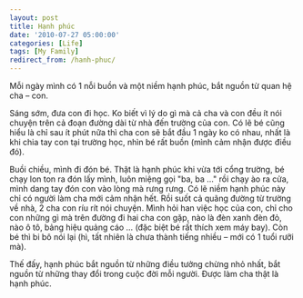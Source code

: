 ```yaml
---
layout: post
title: Hạnh phúc
date: '2010-07-27 05:00:00'
categories: [Life]
tags: [My Family]
redirect_from: /hanh-phuc/
---
```


Mỗi ngày mình có 1 nỗi buồn và một niềm hạnh phúc, bắt nguồn từ quan hệ cha – con.

Sáng sớm, đưa con đi học. Ko biết vì lý do gì mà cả cha và con đều ít nói chuyện trên cả đoạn đường dài từ nhà đến trường của con. Có lẽ bé cũng hiểu là chỉ sau ít phút nữa thì cha con sẽ bắt đầu 1 ngày ko có nhau, nhất là khi chia tay con tại trường học, nhìn bé rất buồn (mình cảm nhận được điều đó).

Buồi chiều, mình đi đón bé. Thật là hạnh phúc khi vừa tới cổng trường, bé chạy lon ton ra đón lấy mình, luôn miệng gọi "ba, ba …" rồi chạy ào ra cửa, mình dang tay đón con vào lòng mà rưng rưng. Có lẽ niềm hạnh phúc này chỉ có người làm cha mới cảm nhận hết. Rồi suốt cả quãng đường từ trường về nhà, 2 cha con ríu rít nói chuyện. Mình hỏi han việc học của con, chỉ cho con những gì mà trên đường đi hai cha con gặp, nào là đèn xanh đèn đỏ, nào ô tô, bảng hiệu quảng cáo … (đặc biệt bé rất thích xem máy bay). Còn bé thì bi bô nói lại (hì, tất nhiên là chưa thành tiếng nhiều – mới có 1 tuổi rưỡi mà).

Thế đấy, hạnh phúc bắt nguồn từ những điều tưởng chừng nhỏ nhất, bắt nguồn từ những thay đổi trong cuộc đời mỗi người. Được làm cha thật là hạnh phúc.